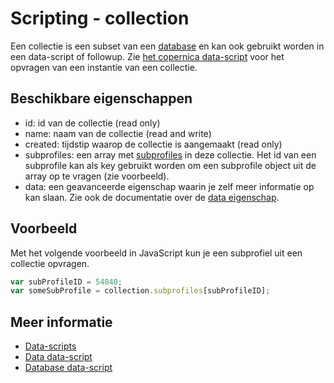#  Scripting - collection

Een collectie is een subset van een [database](./followups-scripting-database) 
en kan ook gebruikt worden in een data-script of followup. 
Zie [het copernica data-script](./followups-scripting-copernica) voor het
opvragen van een instantie van een collectie.

## Beschikbare eigenschappen

* id: 			id van de collectie (read only)
* name: 		naam van de collectie (read and write)
* created: 		tijdstip waarop de collectie is aangemaakt (read only)
* subprofiles: 	een array met [subprofiles](./followups-scripting-data) 
                in deze collectie. Het id van een subprofile kan als key gebruikt 
                worden om een subprofile object uit de array op te vragen (zie voorbeeld).
* data: 		een geavanceerde eigenschap waarin je zelf meer informatie op kan slaan. 
Zie ook de documentatie over de [data eigenschap](./followups-scripting-data).

## Voorbeeld

Met het volgende voorbeeld in JavaScript kun je een subprofiel uit een 
collectie opvragen.

```javascript
var subProfileID = 54840;
var someSubProfile = collection.subprofiles[subProfileID];
```

## Meer informatie

* [Data-scripts](./followups-scripting)
* [Data data-script](./followups-scripting-data)
* [Database data-script](./followups-scripting-database)
